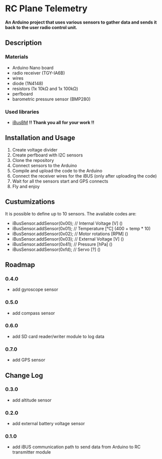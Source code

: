 # RC Plane Telemetry
**An Arduino project that uses various sensors to gather data and sends it back to the user radio control unit.**

## Description

### Materials
- Arduino Nano board
- radio receiver (TGY-IA6B)
- wires
- diode (1N4148)
- resistors (1x 10kΩ and 1x 100kΩ)
- perfboard
- barometric pressure sensor (BMP280)

### Used libraries
- [iBusBM](https://github.com/bmellink/IBusBM/)
**!! Thank you all for your work !!**

## Installation and Usage
1. Create voltage divider
2. Create perfboard with I2C sensors
3. Clone the repository
4. Connect sensors to the Arduino
5. Compile and upload the code to the Arduino
6. Connect the receiver wires for the iBUS (only after uploading the code)
7. Wait for all the sensors start and GPS connects
8. Fly and enjoy

## Custumizations
It is possible to define up to 10 sensors. The available codes are:
* iBusSensor.addSensor(0x00); // Internal Voltage [V]   ()
* iBusSensor.addSensor(0x01); // Temperature      [°C]  (400 + temp * 10)
* iBusSensor.addSensor(0x02); // Motor rotations  [RPM] ()
* iBusSensor.addSensor(0x03); // External Voltage [V]   ()
* iBusSensor.addSensor(0x41); // Pressure         [hPa] ()
* iBusSensor.addSensor(0xfd); // Servo            [?]   ()

## Roadmap
### 0.4.0
- add gyroscope sensor

### 0.5.0
- add compass sensor

### 0.6.0
- add SD card reader/writer module to log data

### 0.7.0
- add GPS sensor

## Change Log
### 0.3.0
- add altitude sensor

### 0.2.0
- add external battery voltage sensor

### 0.1.0
- add iBUS communication path to send data from Arduino to RC transmitter module
